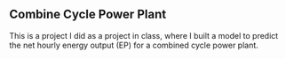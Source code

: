 ## Combine Cycle Power Plant

This is a project I did as a project in class, where I built a model to predict the net hourly energy output (EP) for a combined cycle power plant.



